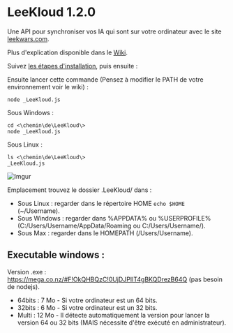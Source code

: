 LeeKloud 1.2.0
========

Une API pour synchroniser vos IA qui sont sur votre ordinateur avec le site [leekwars.com](leekwars.com).

Plus d'explication disponible dans le [Wiki](https://github.com/GuimDev/LeeKloud/wiki).


Suivez [les étapes d'installation](https://github.com/GuimDev/LeeKloud/wiki/Installation-et-premier-lancement), puis ensuite :

Ensuite lancer cette commande (Pensez à modifier le PATH de votre environnement voir le wiki) :

    node _LeeKloud.js

Sous Windows :

    cd <\chemin\de\LeeKloud\>
    node _LeeKloud.js

Sous Linux :

	ls <\chemin\de\LeeKloud\>
	_LeeKloud.js

![Imgur](http://i.imgur.com/dTzS98o.png)

Emplacement trouvez le dossier .LeeKloud/ dans :

 - Sous Linux : regarder dans le répertoire HOME `echo $HOME` (~/Username).
 - Sous Windows : regarder dans %APPDATA% ou %USERPROFILE% (C:/Users/Username/AppData/Roaming ou C:/Users/Username/).
 - Sous Max : regarder dans le HOMEPATH (/Users/Username).

## Executable windows :

Version .exe : https://mega.co.nz/#F!OkQHBQzC!0UjDJPIlT4gBKQDrezB64Q (pas besoin de nodejs).

 - 64bits : 7 Mo - Si votre ordinateur est un 64 bits.
 - 32bits : 6 Mo - Si votre ordinateur est un 32 bits.
 - Multi : 12 Mo - Il détecte automatiquement la version pour lancer la version 64 ou 32 bits (MAIS nécessite d'être exécuté en administrateur).
